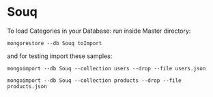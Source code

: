 # Souq

To load Categories in your Database:
run inside Master directory: 

```
mongorestore --db Souq toImport
```

and for testing import these samples:

```
mongoimport --db Souq --collection users --drop --file users.json

mongoimport --db Souq --collection products --drop --file products.json
```
